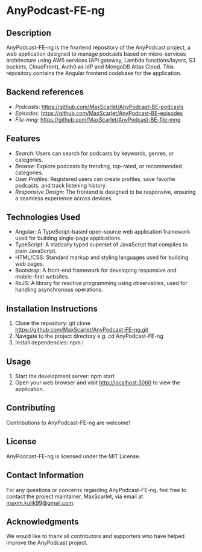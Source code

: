 # AnyPodcast-FE-ng

## Description

AnyPodcast-FE-ng is the frontend repository of the AnyPodcast project, a web application designed to manage podcasts based on micro-services architecture using AWS services (API gateway, Lambda functions/layers, S3 buckets, CloudFront), Auth0 as IdP and MongoDB Atlas Cloud. This repository contains the Angular frontend codebase for the application.

## Backend references

- _Podcasts_: https://github.com/MaxScarlet/AnyPodcast-BE-podcasts
- _Episodes_: https://github.com/MaxScarlet/AnyPodcast-BE-episodes
- _File-mng_: https://github.com/MaxScarlet/AnyPodcast-BE-file-mng

## Features

- _Search_: Users can search for podcasts by keywords, genres, or categories.
- _Browse_: Explore podcasts by trending, top-rated, or recommended categories.
- _User Profiles_: Registered users can create profiles, save favorite podcasts, and track listening history.
- _Responsive Design_: The frontend is designed to be responsive, ensuring a seamless experience across devices.

## Technologies Used

- Angular: A TypeScript-based open-source web application framework used for building single-page applications.
- TypeScript: A statically typed superset of JavaScript that compiles to plain JavaScript.
- HTML/CSS: Standard markup and styling languages used for building web pages.
- Bootstrap: A front-end framework for developing responsive and mobile-first websites.
- RxJS: A library for reactive programming using observables, used for handling asynchronous operations.

## Installation Instructions

1. Clone the repository: git clone https://github.com/MaxScarlet/AnyPodcast-FE-ng.git
2. Navigate to the project directory e.g. cd AnyPodcast-FE-ng
3. Install dependencies: npm i

## Usage

1. Start the development server: npm start
2. Open your web browser and visit [http://localhost:3060](http://localhost:3060) to view the application.

## Contributing

Contributions to AnyPodcast-FE-ng are welcome!

## License

AnyPodcast-FE-ng is licensed under the MIT License.

## Contact Information

For any questions or concerns regarding AnyPodcast-FE-ng, feel free to contact the project maintainer, MaxScarlet, via email at [maxim.kulik99@gmail.com](mailto:maxim.kulik99@gmail.com).

## Acknowledgments

We would like to thank all contributors and supporters who have helped improve the AnyPodcast project.

